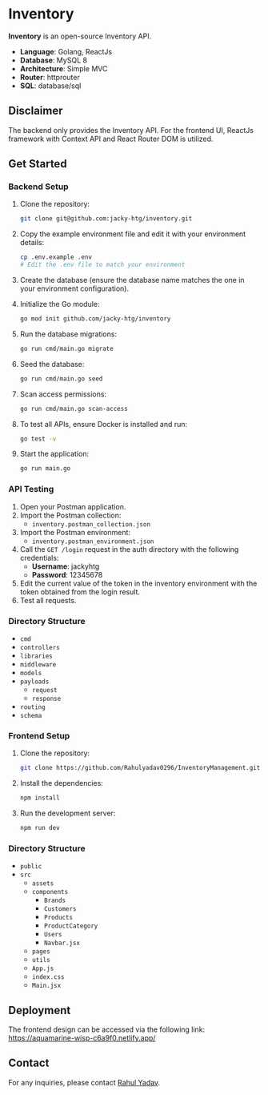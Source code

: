 # Inventory

**Inventory** is an open-source Inventory API.

- **Language**: Golang, ReactJs
- **Database**: MySQL 8
- **Architecture**: Simple MVC
- **Router**: httprouter
- **SQL**: database/sql

## Disclaimer

The backend only provides the Inventory API. For the frontend UI, ReactJs framework with Context API and React Router DOM is utilized.

## Get Started

### Backend Setup

1. Clone the repository:
    ```sh
    git clone git@github.com:jacky-htg/inventory.git
    ```

2. Copy the example environment file and edit it with your environment details:
    ```sh
    cp .env.example .env
    # Edit the .env file to match your environment
    ```

3. Create the database (ensure the database name matches the one in your environment configuration).

4. Initialize the Go module:
    ```sh
    go mod init github.com/jacky-htg/inventory
    ```

5. Run the database migrations:
    ```sh
    go run cmd/main.go migrate
    ```

6. Seed the database:
    ```sh
    go run cmd/main.go seed
    ```

7. Scan access permissions:
    ```sh
    go run cmd/main.go scan-access
    ```

8. To test all APIs, ensure Docker is installed and run:
    ```sh
    go test -v
    ```

9. Start the application:
    ```sh
    go run main.go
    ```

### API Testing

1. Open your Postman application.
2. Import the Postman collection:
    - `inventory.postman_collection.json`
3. Import the Postman environment:
    - `inventory.postman_environment.json`
4. Call the `GET /login` request in the auth directory with the following credentials:
    - **Username**: jackyhtg
    - **Password**: 12345678
5. Edit the current value of the token in the inventory environment with the token obtained from the login result.
6. Test all requests.

### Directory Structure

- `cmd`
- `controllers`
- `libraries`
- `middleware`
- `models`
- `payloads`
    - `request`
    - `response`
- `routing`
- `schema`

### Frontend Setup

1. Clone the repository:
    ```sh
    git clone https://github.com/Rahulyadav0296/InventoryManagement.git
    ```

2. Install the dependencies:
    ```sh
    npm install
    ```

3. Run the development server:
    ```sh
    npm run dev
    ```

### Directory Structure

- `public`
- `src`
    - `assets`
    - `components`
        - `Brands`
        - `Customers`
        - `Products`
        - `ProductCategory`
        - `Users`
        - `Navbar.jsx`
    - `pages`
    - `utils`
    - `App.js`
    - `index.css`
    - `Main.jsx`

## Deployment

The frontend design can be accessed via the following link:
https://aquamarine-wisp-c6a9f0.netlify.app/

## Contact

For any inquiries, please contact [Rahul Yadav](mailto:rahulyadav0296@example.com).

